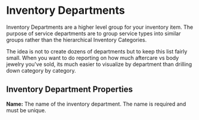 # Inventory Departments

Inventory Departments are a higher level group for your inventory item. The purpose of service departments are to group service types into similar groups rather than the hierarchical Inventory Categories.

The idea is not to create dozens of departments but to keep this list fairly small. When you want to do reporting on how much aftercare vs body jewelry you've sold, its much easier to visualize by department than drilling down category by category.

## Inventory Department Properties

**Name:** The name of the inventory department. The name is required and must be unique.
